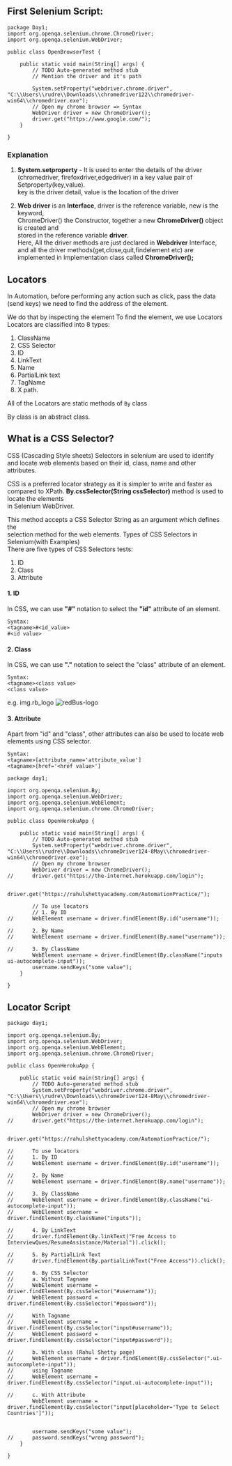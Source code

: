 ## First Selenium Script:

```
package Day1;
import org.openqa.selenium.chrome.ChromeDriver;
import org.openqa.selenium.WebDriver;

public class OpenBrowserTest {

	public static void main(String[] args) {
		// TODO Auto-generated method stub
		// Mention the driver and it's path
		
		System.setProperty("webdriver.chrome.driver", "C:\\Users\\rudre\\Downloads\\chromedriver122\\chromedriver-win64\\chromedriver.exe");
		// Open my chrome browser => Syntax
		WebDriver driver = new ChromeDriver();
		driver.get("https://www.google.com/");
	}

}
```

### Explanation
1. **System.setproperty** - It is used to enter the details of the driver  
(chromedriver, firefoxdriver,edgedriver) in a key value pair of Setproperty(key,value).  
key is the driver detail, value is the location of the driver  

2. **Web driver** is an **Interface**, driver is the reference variable, new is the keyword,  
ChromeDriver() the Constructor, together a new **ChromeDriver()** object is created and  
stored in the reference variable **driver**.  
Here, All the driver methods are just declared in **Webdriver** Interface, and all the driver methods(get,close,quit,findelement etc) are implemented in Implementation class called **ChromeDriver();**

## Locators

In Automation, before performing any action such as click, pass the data (send keys) we need to find the address of the element.

We do that by inspecting the element
To find the element, we use Locators
Locators are classified into 8 types:
1. ClassName
2. CSS Selector
3. ID
4. LinkText
5. Name
6. PartialLink text
7. TagName
8. X path.

All of the Locators are static methods of `By` class

By class is an abstract class.

## What is a CSS Selector?
CSS (Cascading Style sheets) Selectors in selenium are used to identify   
and locate web elements based on their id, class, name and other attributes.  

CSS is a preferred locator strategy as it is simpler to write and faster as   
compared to XPath.
**By.cssSelector(String cssSelector)**  method is used to locate the elements   
in Selenium WebDriver.

This method accepts a CSS Selector String as an argument which defines the   
selection method for the web elements. Types of CSS Selectors in Selenium(with Examples)  
There are five types of CSS Selectors tests:
1. ID
2. Class
3. Attribute

#### 1. ID
In CSS, we can use **"#"** notation to select the **"id"** attribute of an element.
```
Syntax:
<tagname>#<id_value>
#<id value>
```

#### 2. Class
In CSS, we can use **"."** notation to select the "class" attribute of an element.

```
Syntax:
<tagname><class value>
<class value>
```
e.g. img.rb_logo
![redBus-logo](image-8.png)

#### 3. Attribute
Apart from "id" and "class", other attributes can also be used to locate web elements using CSS selector.
```
Syntax:
<tagname>[attribute_name='attribute_value']
<tagname>[href='<href value>']
```

```
package day1;

import org.openqa.selenium.By;
import org.openqa.selenium.WebDriver;
import org.openqa.selenium.WebElement;
import org.openqa.selenium.chrome.ChromeDriver;

public class OpenHerokuApp {

	public static void main(String[] args) {
		// TODO Auto-generated method stub
		System.setProperty("webdriver.chrome.driver", "C:\\Users\\rudre\\Downloads\\chromeDriver124-8May\\chromedriver-win64\\chromedriver.exe");
		// Open my chrome browser
		WebDriver driver = new ChromeDriver();
//		driver.get("https://the-internet.herokuapp.com/login");
		
		driver.get("https://rahulshettyacademy.com/AutomationPractice/"); 
		
		// To use locators
		// 1. By ID
//		WebElement username = driver.findElement(By.id("username"));
		
//		2. By Name
//		WebElement username = driver.findElement(By.name("username"));
		
//		3. By ClassName
		WebElement username = driver.findElement(By.className("inputs ui-autocomplete-input"));
		username.sendKeys("some value");
	}

}

```

## Locator Script
```
package day1;

import org.openqa.selenium.By;
import org.openqa.selenium.WebDriver;
import org.openqa.selenium.WebElement;
import org.openqa.selenium.chrome.ChromeDriver;

public class OpenHerokuApp {

	public static void main(String[] args) {
		// TODO Auto-generated method stub
		System.setProperty("webdriver.chrome.driver", "C:\\Users\\rudre\\Downloads\\chromeDriver124-8May\\chromedriver-win64\\chromedriver.exe");
		// Open my chrome browser
		WebDriver driver = new ChromeDriver();
//		driver.get("https://the-internet.herokuapp.com/login");
		
		driver.get("https://rahulshettyacademy.com/AutomationPractice/"); 
		
//		To use locators
//		1. By ID
//		WebElement username = driver.findElement(By.id("username"));
		
//		2. By Name
//		WebElement username = driver.findElement(By.name("username"));
		
//		3. By ClassName
//		WebElement username = driver.findElement(By.className("ui-autocomplete-input"));
//		WebElement username = driver.findElement(By.className("inputs"));
		
//		4. By LinkText
//		driver.findElement(By.linkText("Free Access to InterviewQues/ResumeAssistance/Material")).click();
		
//		5. By PartialLink Text
//		driver.findElement(By.partialLinkText("Free Access")).click();
		
//		6. By CSS Selector
//		a. Without Tagname
//		WebElement username = driver.findElement(By.cssSelector("#username"));
//		WebElement password = driver.findElement(By.cssSelector("#password"));

//		With Tagname
//		WebElement username = driver.findElement(By.cssSelector("input#username"));
//		WebElement password = driver.findElement(By.cssSelector("input#password"));
		
//		b. With class (Rahul Shetty page)  
//		WebElement username = driver.findElement(By.cssSelector(".ui-autocomplete-input"));
//		using Tagname
//		WebElement username = driver.findElement(By.cssSelector("input.ui-autocomplete-input"));

//		c. With Attribute
		WebElement username = driver.findElement(By.cssSelector("input[placeholder='Type to Select Countries']"));
		
		
		username.sendKeys("some value");
//		password.sendKeys("wrong password");
	}

}

```